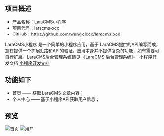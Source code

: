 ## 项目概述

* 产品名称：LaraCMS小程序
* 项目代号：laracms-xcx
* GitHub：https://github.com/wanglelecc/laracms-xcx

LaraCMS小程序 是一个简单的小程序应用，基于 LaraCMS提供的API编写而成，意在提供一个扩展思路和API的验证，应用本身并不提供复杂的功能，如有需要可自行扩展。LaraCMS后台管理系统请见 [《LaraCMS 后台管理系统》](https://laravel-china.org/articles/8899/laracms-backstage-management-system)。
小程序开发文档 [ 小程序开发文档 ](https://mp.weixin.qq.com/debug/wxadoc/dev/)


## 功能如下

- 首页 —— 获取 LaraCMS 文章内容；
- 个人中心 —— 基于小程序API获取用户信息；

## 预览
![首页](https://www.56br.com/images/laracms-xcx-01.png)
![用户](https://www.56br.com/images/laracms-xcx-02.png)

